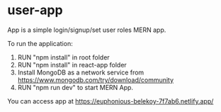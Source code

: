 # user-app

App is a simple login/signup/set user roles MERN app.


To run the application:
1) RUN "npm install" in root folder
2) RUN "npm install" in react-app folder
3) Install MongoDB as a network service from https://www.mongodb.com/try/download/community
4) RUN "npm run dev" to start MERN App.

You can access app at https://euphonious-belekoy-7f7ab6.netlify.app/